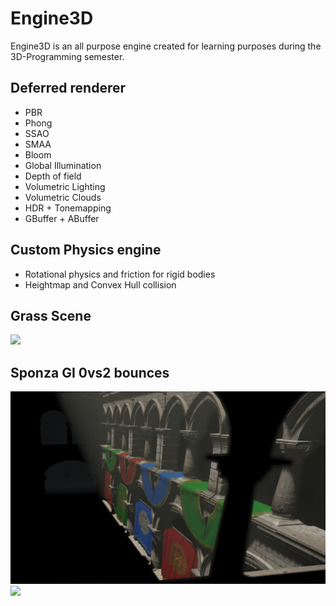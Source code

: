 # Engine3D
 
Engine3D is an all purpose engine created for learning purposes during the 3D-Programming semester. 

## Deferred renderer
 - PBR
 - Phong
 - SSAO
 - SMAA
 - Bloom
 - Global Illumination
 - Depth of field
 - Volumetric Lighting
 - Volumetric Clouds
 - HDR + Tonemapping
 - GBuffer + ABuffer
 
## Custom Physics engine
 - Rotational physics and friction for rigid bodies
 - Heightmap and Convex Hull collision


## Grass Scene
<div style='float: center'>
  <img style='width: 600px' src="/Images/Grass Scene.png"></img>
</div>


## Sponza GI 0vs2 bounces

<div style='float: center'>
  <img style='width: 800px' src="/Images/Sponza0Bounce.png"></img>
</div>
<div style='float: center'>
  <img style='width: 800px' src="/Images/Sponza2Bounce.png"></img>
</div>
